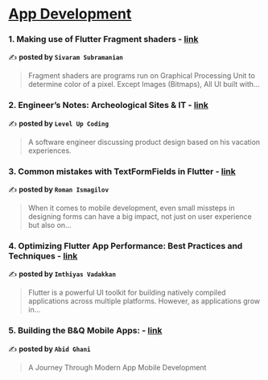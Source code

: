 
<h1><a href=https://medium.com/tag/mobile-app-development/recommended target="_blank" rel="noopener noreferrer">App Development</a></h1>
<h3>1. Making use of Flutter Fragment shaders - <a href="https://medium.com/@siva-ss/making-use-of-flutter-fragment-shaders-25d271ba440e" target="_blank" rel="noopener noreferrer">link</a></h3>

✍️ **posted by `Sivaram Subramanian`**

<blockquote>Fragment shaders are programs run on Graphical Processing Unit to determine color of a pixel. Except Images (Bitmaps), All UI built with…</blockquote>

<h3>2. Engineer’s Notes: Archeological Sites & IT - <a href="https://medium.com/gitconnected/engineers-notes-archeological-sites-it-597162e2d6b5" target="_blank" rel="noopener noreferrer">link</a></h3>

✍️ **posted by `Level Up Coding`**

<blockquote>A software engineer discussing product design based on his vacation experiences.</blockquote>

<h3>3. Common mistakes with TextFormFields in Flutter - <a href="https://medium.com/@pomis172/common-mistakes-with-textformfields-in-flutter-8adc8af1a9af" target="_blank" rel="noopener noreferrer">link</a></h3>

✍️ **posted by `Roman Ismagilov`**

<blockquote>When it comes to mobile development, even small missteps in designing forms can have a big impact, not just on user experience but also on…</blockquote>

<h3>4. Optimizing Flutter App Performance: Best Practices and Techniques - <a href="https://medium.com/@imthiyasv81450/optimizing-flutter-app-performance-best-practices-and-techniques-bf19ac920c32" target="_blank" rel="noopener noreferrer">link</a></h3>

✍️ **posted by `Imthiyas Vadakkan`**

<blockquote>Flutter is a powerful UI toolkit for building natively compiled applications across multiple platforms. However, as applications grow in…</blockquote>

<h3>5. Building the B&Q Mobile Apps: - <a href="https://medium.com/@abid.ghani/building-the-b-q-mobile-apps-ce69ab593797" target="_blank" rel="noopener noreferrer">link</a></h3>

✍️ **posted by `Abid Ghani`**

<blockquote>A Journey Through Modern App Mobile Development</blockquote>

